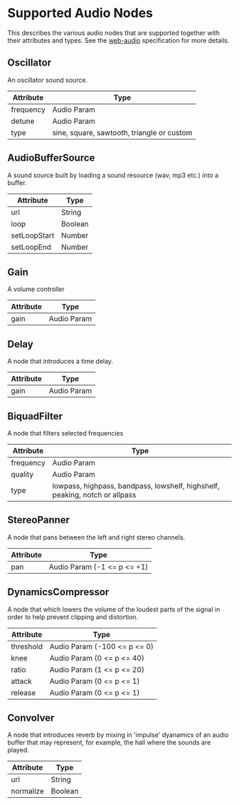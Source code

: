 Supported Audio Nodes
=====================

This describes the various audio nodes that are supported together with their attributes and types. See the [web-audio](https://developer.mozilla.org/en-US/docs/Web/API/Web_Audio_API) specification for more details.

Oscillator
----------

An oscillator sound source.


| Attribute | Type |
| --------- | ---- |
| frequency | Audio Param |
| detune    | Audio Param |
| type      | sine, square, sawtooth, triangle or custom |

AudioBufferSource
-----------------

A sound source built by loading a sound resource (wav, mp3 etc.) into a buffer.


| Attribute | Type |
| --------- | ---- |
| url | String |
| loop    | Boolean |
| setLoopStart | Number |
| setLoopEnd | Number |

Gain
----

A volume controller


| Attribute | Type |
| ----------- | -- |
| gain | Audio Param |

Delay
-----

A node that introduces a time delay.


| Attribute | Type |
| --------- | ---- |
| gain | Audio Param |


BiquadFilter
------------

A node that filters selected frequencies

| Attribute | Type |
| --------- | ---- |
| frequency | Audio Param |
| quality   | Audio Param |
| type      | lowpass, highpass, bandpass, lowshelf, highshelf, peaking, notch or allpass |

StereoPanner
------------

A node that pans between the left and right stereo channels.


| Attribute | Type |
| --------- | ---- |
| pan | Audio Param (-1 <= p <= +1)|


DynamicsCompressor
------------------

A node that which lowers the volume of the loudest parts of the signal in order to help prevent clipping and distortion.


| Attribute | Type |
| --------- | ---- |
| threshold | Audio Param (-100 <= p <= 0)|
| knee | Audio Param (0 <= p <= 40)|
| ratio | Audio Param (1 <= p <= 20)|
| attack | Audio Param (0 <= p <= 1)|
| release | Audio Param (0 <= p <= 1)|

Convolver
---------

A node that introduces reverb by mixing in 'impulse' dyanamics of an audio buffer that may represent, for example, the hall where the sounds are played.


| Attribute | Type |
| --------- | ---- |
| url | String |
| normalize | Boolean |

